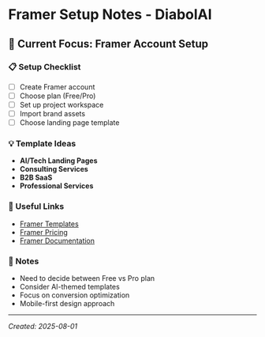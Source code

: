 # Framer Setup Notes - DiabolAI

## 🎯 Current Focus: Framer Account Setup

### 📋 Setup Checklist
- [ ] Create Framer account
- [ ] Choose plan (Free/Pro)
- [ ] Set up project workspace
- [ ] Import brand assets
- [ ] Choose landing page template

### 💡 Template Ideas
- **AI/Tech Landing Pages**
- **Consulting Services**
- **B2B SaaS**
- **Professional Services**

### 🔗 Useful Links
- [Framer Templates](https://framer.com/templates)
- [Framer Pricing](https://framer.com/pricing)
- [Framer Documentation](https://framer.com/docs)

### 📝 Notes
- Need to decide between Free vs Pro plan
- Consider AI-themed templates
- Focus on conversion optimization
- Mobile-first design approach

---
*Created: 2025-08-01*

